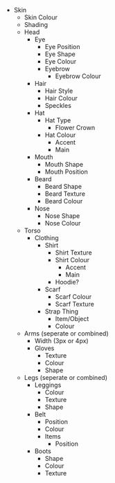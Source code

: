 - Skin
  - Skin Colour
  - Shading
  - Head
    - Eye
      - Eye Position
      - Eye Shape
      - Eye Colour
      - Eyebrow
        - Eyebrow Colour
    - Hair
      - Hair Style
      - Hair Colour
      - Speckles
    - Hat
      - Hat Type
        - Flower Crown
      - Hat Colour
        - Accent
        - Main
    - Mouth
      - Mouth Shape
      - Mouth Position
    - Beard
      - Beard Shape
      - Beard Texture
      - Beard Colour
    - Nose
      - Nose Shape
      - Nose Colour
  - Torso
    - Clothing
      - Shirt
        - Shirt Texture
        - Shirt Colour
          - Accent
          - Main
        - Hoodie?
      - Scarf
        - Scarf Colour
        - Scarf Texture
      - Strap Thing
        - Item/Object
        - Colour
  - Arms (seperate or combined)
    - Width (3px or 4px)
    - Gloves
      - Texture
      - Colour
      - Shape
  - Legs (seperate or combined)
    - Leggings
      - Colour
      - Texture
      - Shape
    - Belt
      - Position
      - Colour
      - Items
        - Position
    - Boots
      - Shape
      - Colour
      - Texture
